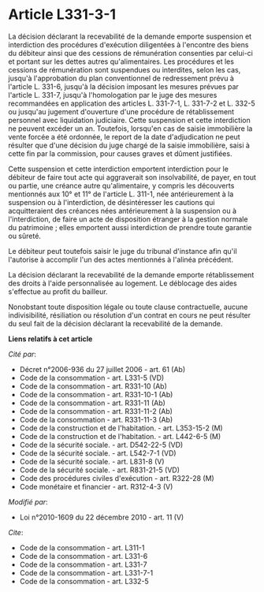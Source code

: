 # Article L331-3-1

La décision déclarant la recevabilité de la demande emporte suspension et interdiction des procédures d'exécution diligentées
à l'encontre des biens du débiteur ainsi que des cessions de rémunération consenties par celui-ci et portant sur les dettes
autres qu'alimentaires. Les procédures et les cessions de rémunération sont suspendues ou interdites, selon les cas, jusqu'à
l'approbation du plan conventionnel de redressement prévu à l'article L. 331-6, jusqu'à la décision imposant les mesures
prévues par l'article L. 331-7, jusqu'à l'homologation par le juge des mesures recommandées en application des articles L.
331-7-1, L. 331-7-2 et L. 332-5 ou jusqu'au jugement d'ouverture d'une procédure de rétablissement personnel avec liquidation
judiciaire. Cette suspension et cette interdiction ne peuvent excéder un an. Toutefois, lorsqu'en cas de saisie immobilière
la vente forcée a été ordonnée, le report de la date d'adjudication ne peut résulter que d'une décision du juge chargé de la
saisie immobilière, saisi à cette fin par la commission, pour causes graves et dûment justifiées. 

Cette suspension et cette interdiction emportent interdiction pour le débiteur de faire tout acte qui aggraverait son
insolvabilité, de payer, en tout ou partie, une créance autre qu'alimentaire, y compris les découverts mentionnés aux 10° et
11° de l'article L. 311-1, née antérieurement à la suspension ou à l'interdiction, de désintéresser les cautions qui
acquitteraient des créances nées antérieurement à la suspension ou à l'interdiction, de faire un acte de disposition étranger
à la gestion normale du patrimoine ; elles emportent aussi interdiction de prendre toute garantie ou sûreté. 

Le débiteur peut toutefois saisir le    juge du tribunal d'instance  afin qu'il l'autorise à accomplir l'un des actes
mentionnés à l'alinéa précédent. 

La décision déclarant la recevabilité de la demande emporte rétablissement des droits à l'aide personnalisée au logement. Le
déblocage des aides s'effectue au profit du bailleur. 

Nonobstant toute disposition légale ou toute clause contractuelle, aucune indivisibilité, résiliation ou résolution d'un
contrat en cours ne peut résulter du seul fait de la décision déclarant la recevabilité de la demande.

**Liens relatifs à cet article**

_Cité par_:

  - Décret n°2006-936 du 27 juillet 2006 - art. 61 (Ab)
  - Code de la consommation - art. L331-5 (VD)
  - Code de la consommation - art. R331-10 (Ab)
  - Code de la consommation - art. R331-10-1 (Ab)
  - Code de la consommation - art. R331-11 (Ab)
  - Code de la consommation - art. R331-11-2 (Ab)
  - Code de la consommation - art. R331-11-3 (Ab)
  - Code de la construction et de l'habitation. - art. L353-15-2 (M)
  - Code de la construction et de l'habitation. - art. L442-6-5 (M)
  - Code de la sécurité sociale. - art. D542-22-5 (VD)
  - Code de la sécurité sociale. - art. L542-7-1 (VD)
  - Code de la sécurité sociale. - art. L831-8 (V)
  - Code de la sécurité sociale. - art. R831-21-5 (VD)
  - Code des procédures civiles d'exécution - art. R322-28 (M)
  - Code monétaire et financier - art. R312-4-3 (V)

_Modifié par_:

  - Loi n°2010-1609 du 22 décembre 2010 - art. 11 (V)

_Cite_:

  - Code de la consommation - art. L311-1
  - Code de la consommation - art. L331-6
  - Code de la consommation - art. L331-7
  - Code de la consommation - art. L331-7-1
  - Code de la consommation - art. L332-5
